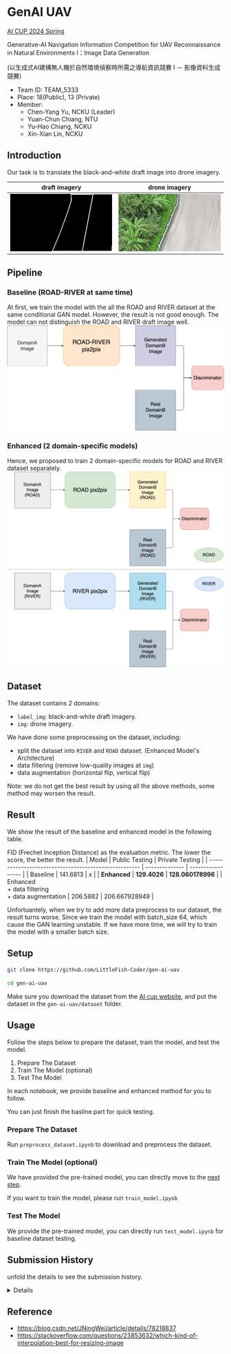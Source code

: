 # GenAI UAV

[AI CUP 2024 Spring](https://tbrain.trendmicro.com.tw/Competitions/Details/34)


Generative-AI Navigation Information Competition for UAV Reconnaissance in Natural Environments I：Image Data Generation

(以生成式AI建構無人機於自然環境偵察時所需之導航資訊競賽 I － 影像資料生成競賽)





- Team ID: TEAM_5333
- Place: 18(Public), 13 (Private)
- Member:
    - Chen-Yang Yu, NCKU (Leader)
    - Yuan-Chun Chiang, NTU
    - Yu-Hao Chiang, NCKU 
    - Xin-Xian Lin, NCKU

## Introduction
Our task is to translate the black-and-white draft image into drone imagery.

| draft imagery             | drone imagery             |
| ------------------------- | ------------------------- |
| ![draft](./src/draft.jpg) | ![drone](./src/drone.jpg) |

## Pipeline
### Baseline (ROAD-RIVER at same time)
At first, we train the model with the all the ROAD and RIVER dataset at the same conditional GAN model. However, the result is not good enough. The model can not distinguish the ROAD and RIVER draft image well.
![baseline](./workflow/baseline.png)

### Enhanced (2 domain-specific models)
Hence, we proposed to train 2 domain-specific models for ROAD and RIVER dataset separately. 
![enhanced](./workflow/enhanced.png)

## Dataset
The dataset contains 2 domains: 

- `label_img`: black-and-white draft imagery.
- `img`: drone imagery.

We have done some preprocessing on the dataset, including:
- split the dataset into `RIVER` and `ROAD` dataset. (Enhanced Model's Architecture)
- data filtering (remove low-quality images at `img`)
- data augmentation (horizontal flip, vertical flip)


Note: we do not get the best result by using all the above methods, some method may worsen the result.


## Result
We show the result of the baseline and enhanced model in the following table.

FID (Frechet Inception Distance) as the evaluation metric.
The lower the score, the better the result.
| Model                                                 | Public Testing | Private Testing   |
| ----------------------------------------------------- | -------------- | ----------------- |
| Baseline                                              | 141.6813       | x                 |
| **Enhanced**                                          | **129.4026**   | **128.060178996** |
| Enhanced <br>+ data filtering <br>+ data augmentation | 206.5882       | 206.667928949     |

Unfortuantely, when we try to add more data preprocess to our dataset, the result turns worse. Since we train the model with batch_size 64, which cause the GAN learning unstable. If we have more time, we will try to train the model with a smaller batch size.

## Setup
```bash
git clone https://github.com/LittleFish-Coder/gen-ai-uav
```
```bash
cd gen-ai-uav
```

Make sure you download the dataset from the [AI cup website](https://tbrain.trendmicro.com.tw/Competitions/Details/34), and put the dataset in the `gen-ai-uav/dataset` folder.

## Usage
Follow the steps below to prepare the dataset, train the model, and test the model.
1. Prepare The Dataset
2. Train The Model (optional)
3. Test The Model

In each notebook, we provide baseline and enhanced method for you to follow.

You can just finish the basline part for quick testing.
### Prepare The Dataset
Run `preprocess_dataset.ipynb` to download and preprocess the dataset.

### Train The Model (optional)
We have provided the pre-trained model, you can directly move to the [next step](#test-the-model). 

If you want to train the model, please run `train_model.ipynb`

### Test The Model
We provide the pre-trained model, you can directly run `test_model.ipynb` for baseline dataset testing.
## Submission History
unfold the details to see the submission history.
<details>

| Time | Filename                            | Public Score | Private Score | Description                                                                                          |
| ---- | ----------------------------------- | ------------ | ------------- | ---------------------------------------------------------------------------------------------------- |
| 4/24 | submission.zip                      | Format Error | x             | Inference with AI cup pretrained-weight                                                              |
| 5/04 | submission1.zip                     | 178.4705     | x             | 1. Inference with pre-trained-weight <br>2. Preprocess: invert the white and black color             |
| 5/04 | submission2.zip                     | 182.4264     | x             | test the model with trained-weight-epoch-40                                                          |
| 5/04 | submission3.zip                     | 181.2201     | x             | test the model with trained-weight-epoch-170                                                         |
| 5/05 | submission400.zip                   | 172.6293     | x             | test the model with trained-weight-epoch-400                                                         |
| 5/05 | submission200.zip                   | 142.2167     | x             | retrain the model with 200 epoch since I misuse the training set                                     |
| 5/06 | submission_road_river.zip           | 134.3143     | x             | train 2 domain-specific models for road and river train with 200 epochs                              |
| 5/17 | submission_retrain200.zip           | 142.1900     | x             | 1. use the re-trained weights for all dataset (200 epochs) <br>2. test the image in single_test_mode |
| 5/17 | submission_road_river_80epochs.zip  | 144.3565     | x             | train 2 domain-specific models for 80 epochs and test in single mode                                 |
| 5/17 | submission_all_load_size_256.zip    | 141.6813     | x             | test the image in single_test_mode and load_size as 256                                              |
| 5/18 | submission_road_river_400epochs.zip | 124.7482     | x             | train 2 domain-specific models for 400 epochs and test in single mode                                |
| 5/21 | submission_retrain200_resnet.zip    | 172.1164     | 1000.0        | retrain model with resnet block                                                                      |
| 5/21 | submission_private_resnet.zip       | 1000.0       | 173.808621769 | use the resnet trained model to inference on private testing dataset                                 |
| 5/21 | submission_private_unet256.zip      | 1000.0       | 138.084645591 | use the unet256 trained model to inference on the private testing dataset                            |
| 5/25 | submission_road_river_400.zip       | 129.4026     | 128.060178996 | 1. test with public and private dataset <br> 2. train 2 domain-specific model for 400 epochs         |
| 5/26 | upscaled_images.zip                 | 126.9314     | 128.301406203 | use super resolution to upscale image from 256x256 to 420x240                                        |
| 5/26 | submission_428_240.zip              | 133.3959     | 132.658006179 | upscale 2 domain data in 428x240 (before: I miss resize the size in 420x240)                         |
| 5/26 | upscaled_images_428_240.zip         | 127.3133     | 129.260890304 | super resolution upscale to 428x240                                                                  |
| 5/27 | submission_1000epoch.zip            | 132.2360     | 131.510869954 | retrain model with data filtered with 1000epoch and resize with interpolation CUBIC                  |
| 5/27 | submission_400_interpolation.zip    | 133.2471     | 130.429431557 | use pretrained 400 netG and resize using interpolation cubic                                         |
| 5/28 | submission_400_1000.zip             | 206.5882     | 206.667928949 | train from 400 pre-trained to 1000                                                                   |
| 5/28 | upscaled_images.zip                 | 1000.0       | 156.563343145 | upscale image (only private) _ 400 epoch                                                             |
| 5/28 | submission_20.zip                   | 147.1295     | 147.788939653 | refinetune the dataset and train 20 epoch                                                            |


</details>



## Reference
- https://blog.csdn.net/JNingWei/article/details/78218837
- https://stackoverflow.com/questions/23853632/which-kind-of-interpolation-best-for-resizing-image